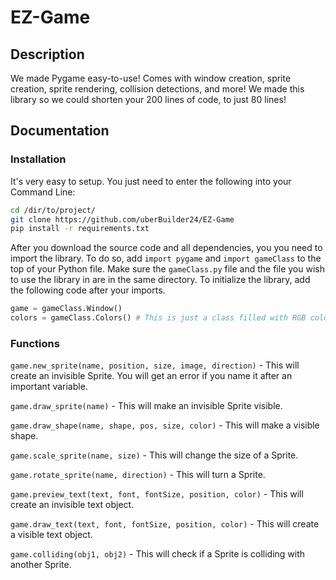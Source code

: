 # EZ-Game
## Description
We made Pygame easy-to-use! Comes with window creation, sprite creation, sprite rendering, collision detections, and more! We made this library so we could shorten your 200 lines of code, to just 80 lines!

## Documentation
### Installation
It's very easy to setup. You just need to enter the following into your Command Line:
```sh
cd /dir/to/project/
git clone https://github.com/uberBuilder24/EZ-Game
pip install -r requirements.txt
```
After you download the source code and all dependencies, you you need to import the library. To do so, add `import pygame` and `import gameClass` to the top of your Python file. Make sure the `gameClass.py` file and the file you wish to use the library in are in the same directory. To initialize the library, add the following code after your imports.
```py
game = gameClass.Window()
colors = gameClass.Colors() # This is just a class filled with RGB color codes.
```

### Functions
`game.new_sprite(name, position, size, image, direction)` - This will create an invisible Sprite. You will get an error if you name it after an important variable.

`game.draw_sprite(name)` - This will make an invisible Sprite visible.

`game.draw_shape(name, shape, pos, size, color)` - This will make a visible shape.

`game.scale_sprite(name, size)` - This will change the size of a Sprite.

`game.rotate_sprite(name, direction)` - This will turn a Sprite.

`game.preview_text(text, font, fontSize, position, color)` - This will create an invisible text object.

`game.draw_text(text, font, fontSize, position, color)` - This will create a visible text object.

`game.colliding(obj1, obj2)` - This will check if a Sprite is colliding with another Sprite.